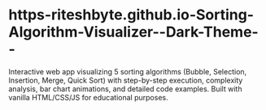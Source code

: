 # https-riteshbyte.github.io-Sorting-Algorithm-Visualizer--Dark-Theme--
Interactive web app visualizing 5 sorting algorithms (Bubble, Selection, Insertion, Merge, Quick Sort) with step-by-step execution, complexity analysis, bar chart animations, and detailed code examples. Built with vanilla HTML/CSS/JS for educational purposes.
